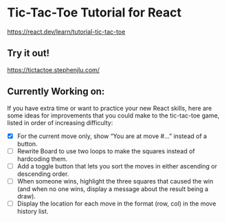 # Tic-Tac-Toe Tutorial for React

https://react.dev/learn/tutorial-tic-tac-toe

## Try it out!

https://tictactoe.stephenjlu.com/

## Currently Working on:

If you have extra time or want to practice your new React skills, here are some ideas for improvements that you could make to the tic-tac-toe game, listed in order of increasing difficulty:

- [x] For the current move only, show “You are at move #…” instead of a button.
- [ ] Rewrite Board to use two loops to make the squares instead of hardcoding them.
- [ ] Add a toggle button that lets you sort the moves in either ascending or descending order.
- [ ] When someone wins, highlight the three squares that caused the win (and when no one wins, display a message about the result being a draw).
- [ ] Display the location for each move in the format (row, col) in the move history list.
